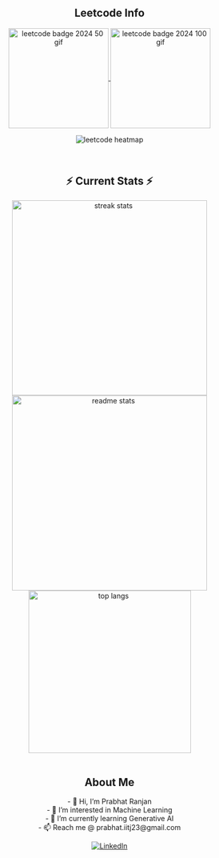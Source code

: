 <div align="center"> 

<h2 align="center">Leetcode Info</h2>

<p align="center">
  <a href="https://leetcode.com/u/_outlier/" target="_blank">
    <img align="center" src="https://assets.leetcode.com/static_assets/marketing/2024-50.gif" alt="leetcode badge 2024 50 gif" height="200" width="200" />
  </a>
  <a href="https://leetcode.com/u/_outlier/" target="_blank">
    <img align="center" src="https://assets.leetcode.com/static_assets/marketing/2024-100.gif" alt="leetcode badge 2024 100 gif" height="200" width="200" />
  </a>
</p>
<p align="center">
  <img align="top" flex-grow="1" src="https://leetcard.jacoblin.cool/_outlier?theme=dark&font=Nunito&ext=heatmap" alt="leetcode heatmap" />  
</p>

<br/>
<h2 align="center">⚡ Current Stats ⚡</h2>

<div align="center">
  <img width="390" src="https://streak-stats.demolab.com/?user=M23CSA017&count_private=true&theme=react&border_radius=10" alt="streak stats"/>
  <img width="390" src="https://github-readme-stats.vercel.app/api?username=M23CSA017&show_icons=true&theme=react&rank_icon=github&border_radius=10" alt="readme stats" />
  <img width="325" align="center" src="https://github-readme-stats.vercel.app/api/top-langs/?username=M23CSA017&hide=HTML&langs_count=8&layout=compact&theme=react&border_radius=10&size_weight=0.5&count_weight=0.5&exclude_repo=github-readme-stats" alt="top langs" />
</div>

<!-- <br>
<div align="center">
  <img width="390" src="https://streak-stats.demolab.com/?user=your-username&count_private=true&theme=react&border_radius=10" alt="streak stats"/>
  <img width="390" src="https://github-readme-stats.vercel.app/api?username=your-username&show_icons=true&theme=react&rank_icon=github&border_radius=10" alt="readme stats" />
  <img width="325" align="center" src="https://github-readme-stats.vercel.app/api/top-langs/?username=your-username&hide=HTML&langs_count=8&layout=compact&theme=react&border_radius=10&size_weight=0.5&count_weight=0.5&exclude_repo=github-readme-stats" alt="top langs" /> -->
</div>

<br/>
<h2 align="center">About Me</h2>
<p align="center">
  - 👋 Hi, I’m Prabhat Ranjan<br>
  - 👀 I’m interested in Machine Learning<br>
  - 🌱 I’m currently learning Generative AI<br>
  - 📫 Reach me @ prabhat.iitj23@gmail.com<br>
</p>

<p align="center">
  <a href="https://www.linkedin.com/in/prabhat-ranjan-iitj/" target="_blank">
    <img src="https://img.shields.io/badge/LinkedIn-Prabhat%20Ranjan-blue?style=flat&logo=linkedin" alt="LinkedIn" />
  </a>
</p>

<!---
Your-Username/Your-Username is a ✨ special ✨ repository because its `README.md` (this file) appears on your GitHub profile.
You can click the Preview link to take a look at your changes.
--->
